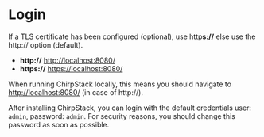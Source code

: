 # Login

If a TLS certificate has been configured (optional), use http**s://**
else use the http:// option (default).

* **http://** [http://localhost:8080/](http://localhost:8080/)
* **https://** [https://localhost:8080/](https://localhost:8080/)


When running ChirpStack locally, this means you should navigate to
[http://localhost:8080/](http://localhost:8080) (in case of http://).

After installing ChirpStack, you can login with the default credentials
user: `admin`, password: `admin`. For security reasons, you should change
this password as soon as possible.
